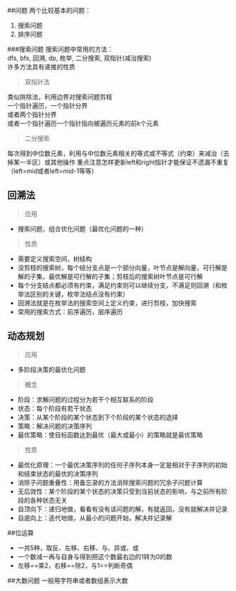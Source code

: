 ##问题
两个比较基本的问题：
1. 搜索问题
2. 排序问题

###搜索问题
搜索问题中常用的方法：  
dfs, bfs, 回溯, dp, 枚举, 二分搜索, 双指针(减治搜索)  
许多方法具有递推的性质

> 双指针法

类似排除法，利用边界对搜索问题剪枝  
一个指针遍历，一个指针分界  
或者两个指针分界  
或者一个指针遍历一个指针指向被遍历元素的前k个元素

> 二分搜索

每次得到中位数元素，利用与中位数元素相关的等式或不等式（约束）来减治（去掉某一半区）或其他操作
重点注意怎样更新left和right指针才能保证不遗漏不重复（left=mid或者left=mid-1等等）

## 回溯法
> 应用
- 搜索问题，组合优化问题（最优化问题的一种）
> 性质
- 需要定义搜索空间，树结构
- 没剪枝的搜索树，每个结分支点是一个部分向量，叶节点是解向量，可行解是解的子集，最优解是可行解的子集；剪枝后的搜索树叶节点是可行解
- 每个分支结点都必须有约束，满足约束则可以继续分支，不满足则回溯（和枚举法区别的关键，枚举法结点没有约束）
- 回溯法就是在枚举法的搜索空间上定义约束，进行剪枝，加快搜索
- 常用的搜索方式：前序遍历，层序遍历

## 动态规划
> 应用
- 多阶段决策的最优化问题
> 概念
- 阶段：求解问题的过程分为若干个相互联系的阶段
- 状态：每个阶段有若干状态
- 决策：从某个阶段的某个状态到下个阶段的某个状态的选择
- 策略：解决问题的决策序列
- 最优策略：使目标函数达到最优（最大或最小）的策略就是最优策略
> 性质
- 最优化原理：一个最优决策序列的任何子序列本身一定是相对于子序列的初始和结束状态的最优的决策序列
- 消除子问题重叠性：用备忘录的方法消除搜索问题的冗余子问题计算
- 无后效性：某个阶段的某个状态的决策只受到当前状态的影响，与之前所有阶段的各种状态无关
- 自顶向下：递归地做，看看有没有该问题的解，有就返回，没有就解决并记录
- 自底向上：迭代地做，从最小的问题开始，解决并记录解

##位运算
- 一共5种，取反、左移、右移、与、异或、或
- 一个数减一再与自身与得到把这个数最右边的1转为0的数
- 左移==乘2，右移==除2，与1==判断奇偶

##大数问题
一般用字符串或者数组表示大数